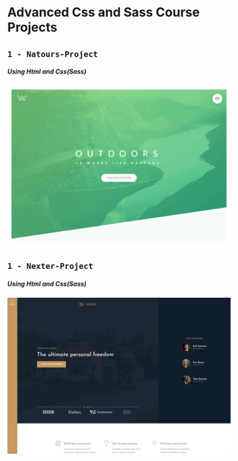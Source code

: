 # Advanced Css and Sass Course Projects

## `1 - Natours-Project`

##### Using Html and Css(Sass)

![](images/Natours.gif)

#

## `1 - Nexter-Project`

##### Using Html and Css(Sass)

![](images/Nexter.gif)
